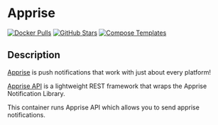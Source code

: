 # Apprise

[![Docker Pulls](https://img.shields.io/docker/pulls/linuxserver/apprise-api?style=flat-square&color=607D8B&label=docker%20pulls&logo=docker)](https://hub.docker.com/r/linuxserver/apprise-api)
[![GitHub Stars](https://img.shields.io/github/stars/linuxserver/docker-apprise-api?style=flat-square&color=607D8B&label=github%20stars&logo=github)](https://github.com/linuxserver/docker-apprise-api)
[![Compose Templates](https://img.shields.io/static/v1?style=flat-square&color=607D8B&label=compose&message=templates)](https://github.com/GhostWriters/DockSTARTer/tree/main/compose/.apps/apprise)

## Description

[Apprise](https://github.com/caronc/apprise) is push notifications that work
with just about every platform!

[Apprise API](https://github.com/caronc/apprise-api) is a lightweight REST
framework that wraps the Apprise Notification Library.

This container runs Apprise API which allows you to send apprise notifications.
